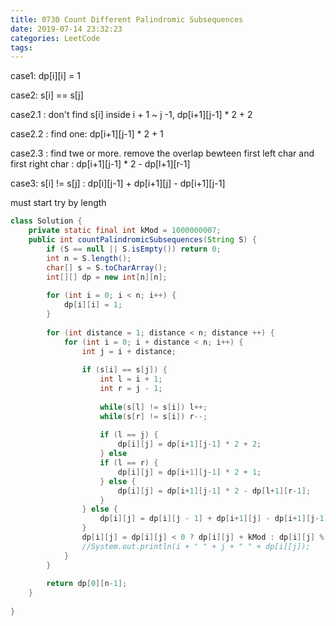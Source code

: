 ```yaml
---
title: 0730 Count Different Palindromic Subsequences
date: 2019-07-14 23:32:23
categories: LeetCode
tags:
---
```


case1: dp[i][i] = 1

case2: s[i] == s[j] 

case2.1 : don't find s[i] inside i + 1 ~ j -1, dp[i+1][j-1] * 2 + 2 

case2.2 : find one: dp[i+1][j-1] * 2 + 1

case2.3 : find twe or more. remove the overlap bewteen first left char and first right char : dp[i+1][j-1] * 2 -  dp[l+1][r-1]

case3: s[i] != s[j] : dp[i][j-1] + dp[i+1][j] - dp[i+1][j-1]


must start try by length


```java
class Solution {
    private static final int kMod = 1000000007;
    public int countPalindromicSubsequences(String S) {
        if (S == null || S.isEmpty()) return 0;
        int n = S.length();
        char[] s = S.toCharArray();
        int[][] dp = new int[n][n];
        
        for (int i = 0; i < n; i++) {
            dp[i][i] = 1;
        }
        
        for (int distance = 1; distance < n; distance ++) {
            for (int i = 0; i + distance < n; i++) {
                int j = i + distance;
                
                if (s[i] == s[j]) {
                    int l = i + 1;
                    int r = j - 1;
                    
                    while(s[l] != s[i]) l++;
                    while(s[r] != s[i]) r--;
                    
                    if (l == j) {
                        dp[i][j] = dp[i+1][j-1] * 2 + 2;
                    } else
                    if (l == r) {
                        dp[i][j] = dp[i+1][j-1] * 2 + 1;
                    } else {
                        dp[i][j] = dp[i+1][j-1] * 2 - dp[l+1][r-1];
                    } 
                } else {
                    dp[i][j] = dp[i][j - 1] + dp[i+1][j] - dp[i+1][j-1]; 
                }
                dp[i][j] = dp[i][j] < 0 ? dp[i][j] + kMod : dp[i][j] % kMod;
                //System.out.println(i + " " + j + " " + dp[i][j]);
            }
        }
        
        return dp[0][n-1];
    }
    
}
```
